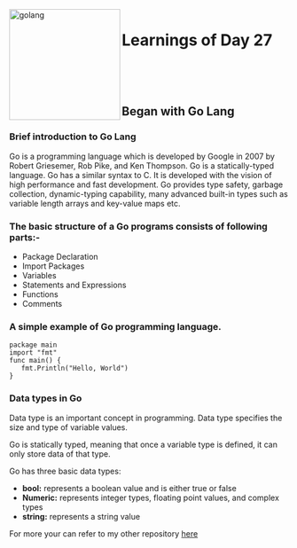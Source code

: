 <img src="https://go.dev/blog/go-brand/Go-Logo/PNG/Go-Logo_Blue.png" alt=golang width=200 align=left>

# Learnings of Day 27
<br><br><br>
## Began with Go Lang

### Brief introduction to Go Lang

Go is a programming language which is developed by Google in 2007 by Robert Griesemer, Rob Pike, and Ken Thompson. Go is a statically-typed language. Go has a similar syntax to C. It is developed with the vision of high performance and fast development. Go provides type safety, garbage collection, dynamic-typing capability, many advanced built-in types such as variable length arrays and key-value maps etc.

### The basic structure of a Go programs consists of following parts:-

- Package Declaration
- Import Packages
- Variables
- Statements and Expressions
- Functions
- Comments

### A simple example of Go programming language.

````
package main  
import "fmt"  
func main() {  
   fmt.Println("Hello, World")  
}  
````
### Data types in Go

Data type is an important concept in programming. Data type specifies the size and type of variable values.

Go is statically typed, meaning that once a variable type is defined, it can only store data of that type.

Go has three basic data types:

- **bool:** represents a boolean value and is either true or false
- **Numeric:** represents integer types, floating point values, and complex types
- **string:** represents a string value




For more your can refer to my other repository <a href="https://github.com/shyaamex/Lets-Go"> here </a>











